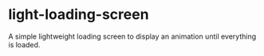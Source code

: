 # light-loading-screen
A simple lightweight loading screen to display an animation until everything is loaded.
